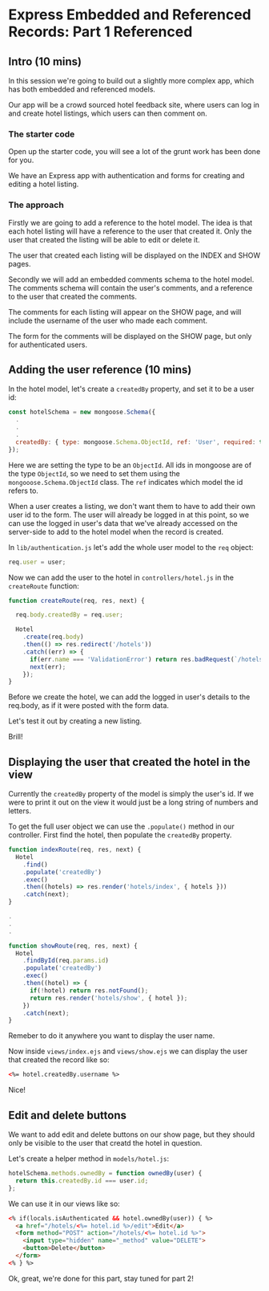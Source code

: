 # Express Embedded and Referenced Records: Part 1 Referenced


## Intro (10 mins)

In this session we're going to build out a slightly more complex app, which has both embedded and referenced models.

Our app will be a crowd sourced hotel feedback site, where users can log in and create hotel listings, which users can then comment on.

### The starter code

Open up the starter code, you will see a lot of the grunt work has been done for you.

We have an Express app with authentication and forms for creating and editing a hotel listing.

### The approach

Firstly we are going to add a reference to the hotel model. The idea is that each hotel listing will have a reference to the user that created it. Only the user that created the listing will be able to edit or delete it.

The user that created each listing will be displayed on the INDEX and SHOW pages.

Secondly we will add an embedded comments schema to the hotel model. The comments schema will contain the user's comments, and a reference to the user that created the comments.

The comments for each listing will appear on the SHOW page, and will include the username of the user who made each comment.

The form for the comments will be displayed on the SHOW page, but only for authenticated users.

## Adding the user reference (10 mins)

In the hotel model, let's create a `createdBy` property, and set it to be a user id:

```js
const hotelSchema = new mongoose.Schema({
  .
  .
  .
  createdBy: { type: mongoose.Schema.ObjectId, ref: 'User', required: true }
});
```

Here we are setting the type to be an `ObjectId`. All ids in mongoose are of the type `ObjectId`, so we need to set them using the `mongooose.Schema.ObjectId` class. The `ref` indicates which model the id refers to.

When a user creates a listing, we don't want them to have to add their own user id to the form. The user will already be logged in at this point, so we can use the logged in user's data that we've already accessed on the server-side to add to the hotel model when the record is created.

In `lib/authentication.js` let's add the whole user model to the `req` object:

```js
req.user = user;
```

Now we can add the user to the hotel in `controllers/hotel.js` in the `createRoute` function:

```js
function createRoute(req, res, next) {

  req.body.createdBy = req.user;

  Hotel
    .create(req.body)
    .then(() => res.redirect('/hotels'))
    .catch((err) => {
      if(err.name === 'ValidationError') return res.badRequest(`/hotels/${req.params.id}/edit`, err.toString());
      next(err);
    });
}
```

Before we create the hotel, we can add the logged in user's details to the req.body, as if it were posted with the form data.

Let's test it out by creating a new listing.

Brill!

## Displaying the user that created the hotel in the view

Currently the `createdBy` property of the model is simply the user's id. If we were to print it out on the view it would just be a long string of numbers and letters.

To get the full user object we can use the `.populate()` method in our controller. First find the hotel, then populate the `createdBy` property.

```js
function indexRoute(req, res, next) {
  Hotel
    .find()
    .populate('createdBy')
    .exec()
    .then((hotels) => res.render('hotels/index', { hotels }))
    .catch(next);
}

.
.
.

function showRoute(req, res, next) {
  Hotel
    .findById(req.params.id)
    .populate('createdBy')
    .exec()
    .then((hotel) => {
      if(!hotel) return res.notFound();
      return res.render('hotels/show', { hotel });
    })
    .catch(next);
}
```

Remeber to do it anywhere you want to display the user name.

Now inside `views/index.ejs` and `views/show.ejs` we can display the user that created the record like so:

```html
<%= hotel.createdBy.username %>
```

Nice!

## Edit and delete buttons

We want to add edit and delete buttons on our show page, but they should only be visible to the user that creatd the hotel in question.

Let's create a helper method in `models/hotel.js`:

```js
hotelSchema.methods.ownedBy = function ownedBy(user) {
  return this.createdBy.id === user.id;
};
```

We can use it in our views like so:

```html
<% if(locals.isAuthenticated && hotel.ownedBy(user)) { %>
  <a href="/hotels/<%= hotel.id %>/edit">Edit</a>
  <form method="POST" action="/hotels/<%= hotel.id %>">
    <input type="hidden" name="_method" value="DELETE">
    <button>Delete</button>
  </form>
<% } %>
```

Ok, great, we're done for this part, stay tuned for part 2!

